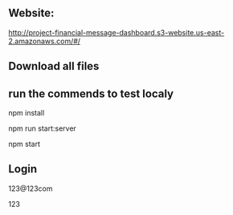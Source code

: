  ## Website:
 http://project-financial-message-dashboard.s3-website.us-east-2.amazonaws.com/#/

 ## Download all files
 ## run the commends to test localy
 npm install
 
 npm run start:server
 
 npm start
 
 ## Login
 123@123com
 
 123

